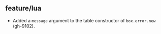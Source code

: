 ## feature/lua

* Added a `message` argument to the table constructor of `box.error.new`
  (gh-9102).
